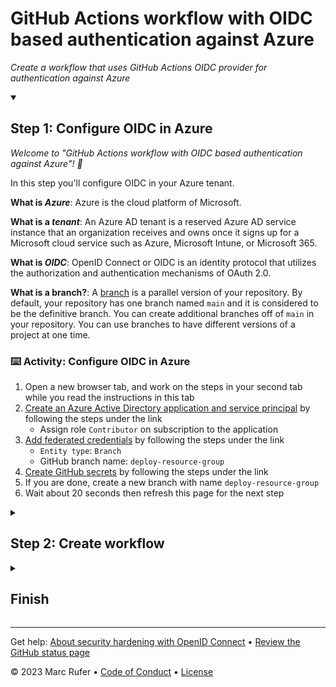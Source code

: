 <!--
  <<< Author notes: Header of the course >>>
  Read <https://skills.github.com/quickstart> for more information about how to build courses using this template.
  Include a 1280×640 image, course name in sentence case, and a concise description in emphasis.
  In your repository settings: enable template repository, add your 1280×640 social image, auto delete head branches.
  Next to "About", add description & tags; disable releases, packages, & environments.
  Add your open source license, GitHub uses Creative Commons Attribution 4.0 International.
-->

# GitHub Actions workflow with OIDC based authentication against Azure

_Create a workflow that uses GitHub Actions OIDC provider for authentication against Azure_

<!--
  <<< Author notes: Start of the course >>>
  Include start button, a note about Actions minutes,
  and tell the learner why they should take the course.
  Each step should be wrapped in <details>/<summary>, with an `id` set.
  The start <details> should have `open` as well.
  Do not use quotes on the <details> tag attributes.
-->

<!--step0

GitHub Actions workflows often need to access a cloud provider like AWS, Azure, GCP, ... for example for resource creation or for software deployment. Therefore usually long living secrets are used and stored as secrets in GitHub. GitHub Actions OpenID Connect (OIDC) provider allows you to configure your workflow to request a short-lived access token directly from the cloud provider. By updating your workflows to use OIDC tokens, you can adopt good security practices like no cloud secrets, authentication and authorization management as well as rotating credentials.

- **Who is this for**: Developers and DevOps engineers
- **What you'll learn**: Best practice authentication for workflows against Azure 
- **What you'll build**: A workflow that uses GitHub Actions OIDC provider for authentication against Azure
- **Prerequisites**: Azure tenant with a subscription
- **How long**: This course is 2 steps long and takes less than 15 minutes to complete.

## How to start this course

1. Above these instructions, click **Use this template**, right-click **Create a new repository** and click **Open link in new tab**.
   ![Use this template](https://user-images.githubusercontent.com/1221423/169618716-fb17528d-f332-4fc5-a11a-eaa23562665e.png)
2. In the new tab, follow the prompts to create a new repository.
   - For owner, choose your personal account or an organization to host the repository.
   - I recommend creating a public repository as private repositories will [use Actions minutes](https://docs.github.com/en/billing/managing-billing-for-github-actions/about-billing-for-github-actions).
   ![Create a new repository](https://user-images.githubusercontent.com/1221423/169618722-406dc508-add4-4074-83f0-c7a7ad87f6f3.png)
3. After your new repository is created, wait about 20 seconds, then refresh the page. Follow the step-by-step instructions in the new repository's README.

endstep0-->

<!--
  <<< Author notes: Step 1 >>>
  Choose 3-5 steps for your course.
  The first step is always the hardest, so pick something easy!
  Link to docs.github.com for further explanations.
  Encourage users to open new tabs for steps!
  TBD-step-1-notes.
-->

<details id=1 open>
<summary><h2>Step 1: Configure OIDC in Azure</h2></summary>

_Welcome to "GitHub Actions workflow with OIDC based authentication against Azure"! :wave:_

In this step you'll configure OIDC in your Azure tenant.

**What is _Azure_**: Azure is the cloud platform of Microsoft.

**What is a _tenant_**: An Azure AD tenant is a reserved Azure AD service instance that an organization receives and owns once it signs up for a Microsoft cloud service such as Azure, Microsoft Intune, or Microsoft 365.

**What is _OIDC_**: OpenID Connect or OIDC is an identity protocol that utilizes the authorization and authentication mechanisms of OAuth 2.0.

**What is a branch?**: A [branch](https://docs.github.com/en/get-started/quickstart/github-glossary#branch) is a parallel version of your repository. By default, your repository has one branch named `main` and it is considered to be the definitive branch. You can create additional branches off of `main` in your repository. You can use branches to have different versions of a project at one time.

### :keyboard: Activity: Configure OIDC in Azure

1. Open a new browser tab, and work on the steps in your second tab while you read the instructions in this tab
1. [Create an Azure Active Directory application and service principal](https://learn.microsoft.com/en-us/azure/developer/github/connect-from-azure?tabs=azure-portal%2Cwindows#create-an-azure-active-directory-application-and-service-principal) by following the steps under the link
    - Assign role `Contributor` on subscription to the application
1. [Add federated credentials](https://learn.microsoft.com/en-us/azure/developer/github/connect-from-azure?tabs=azure-portal%2Cwindows#add-federated-credentials) by following the steps under the link
    - `Entity type`: `Branch`
    - GitHub branch name: `deploy-resource-group`
1. [Create GitHub secrets](https://learn.microsoft.com/en-us/azure/developer/github/connect-from-azure?tabs=azure-portal%2Cwindows#create-github-secrets) by following the steps under the link
1. If you are done, create a new branch with name `deploy-resource-group`
1. Wait about 20 seconds then refresh this page for the next step

</details>

<!-- 
  <<< Author notes: Step 2 >>>
  Start this step by acknowledging the previous step.
  Define terms and link to docs.github.com.
-->

<details id=2>
<summary><h2>Step 2: Create workflow</h2></summary>

_You did configure OIDC in Azure and created a branch! :tada:_

Configuring OIDC in Azure allows you to authenticate in a GitHub Actions workflow without the need of storing an access token in GitHub!

**What is a _workflow_**: A workflow is a configurable automated process that will run one or more jobs. Workflows are defined by a YAML file checked in to your repository and will run when triggered by an event in your repository, or they can be triggered manually, or at a defined schedule.

### :keyboard: Activity: Create workflow

The following steps will guide you through the process of creating a GitHub Actions workflow.

1. On the **Code** tab, make sure you're on your new branch `deploy-resource-group`
1. Click on tab `Settings`
1. In section `Default branch` switch the default branch to `deploy-resource-group` (click on button <--> to switch default branch)
1. Click on tab `Actions`
1. Click on button `new workflow`
1. Choose `Simple workflow` and click `Configure`
1. Rename file to `my-first-workflow.yml`
1. Replace content of `.yml` file with the following content
```yml
name: Run Azure Login with OpenID Connect and PowerShell
on: [push]

permissions:
      id-token: write
      contents: read
      
jobs: 
  Windows-latest:
      runs-on: windows-latest
      steps:
        - name: OIDC Login to Azure Public Cloud with AzPowershell (enableAzPSSession true)
          uses: azure/login@v1
          with:
            client-id: ${{ secrets.AZURE_CLIENT_ID }}
            tenant-id: ${{ secrets.AZURE_TENANT_ID }}
            subscription-id: ${{ secrets.AZURE_SUBSCRIPTION_ID }} 
            enable-AzPSSession: true

        - name: 'Create resource group with PowerShell action'
          uses: azure/powershell@v1
          with:
             inlineScript: |
               New-AzResourceGroup -Name MyFirstResourceGroup -Location "South Central US"
             azPSVersion: "latest"
```
10. Click `Commit changes...` button
11. Wait until the GitHub Actions workflow finished and then refresh this page for the next step

</details>

<!--
  <<< Author notes: Finish >>>
  Review what we learned, ask for feedback, provide next steps.
-->

<details id=X>
<summary><h2>Finish</h2></summary>

_Congratulations friend, you've completed this course!_

<img src=https://github.com/rufer7/github-actions-workflow-with-OIDC-based-auth-with-Azure/blob/main/fireworks.jpg alt=celebrate width=300 align=right>

Here's a recap of all the tasks you've accomplished in this course:

- You configured OIDC in Azure by adding the Federated Credentials to Azure
- You created your first GitHub Actions workflow that uses GitHub Actions OIDC provider for authentication against Azure
- The execution of this workflow create a resource group in your Azure tenant by using best practice authentication

### What's next?

- [I'd love to hear what you thought of this course](mailto:m.rufer@gmx.ch)
- [Check out using environments for deployment](https://docs.github.com/en/actions/deployment/targeting-different-environments/using-environments-for-deployment)
- [Check out reusable workflows](https://docs.github.com/en/actions/using-workflows/reusing-workflows)
- [Check out Assigning permissions to jobs](https://docs.github.com/en/actions/using-jobs/assigning-permissions-to-jobs)
- To find projects to contribute to, check out [GitHub Explore](https://github.com/explore)

</details>

<!--
  <<< Author notes: Footer >>>
  Add a link to get support, GitHub status page, code of conduct, license link.
-->

---

Get help: [About security hardening with OpenID Connect]([TBD-support-link](https://docs.github.com/en/actions/deployment/security-hardening-your-deployments/about-security-hardening-with-openid-connect)) &bull; [Review the GitHub status page](https://www.githubstatus.com/)

&copy; 2023 Marc Rufer &bull; [Code of Conduct](https://www.contributor-covenant.org/version/2/1/code_of_conduct/code_of_conduct.md) &bull; [License](https://github.com/rufer7/github-actions-workflow-with-OIDC-based-auth-with-Azure/blob/main/LICENSE)
